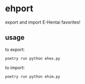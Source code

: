# ehport
export and import E-Hentai favorites!

## usage
to export:
```
poetry run python ehex.py
```
to import:
```
poetry run python ehim.py
```
